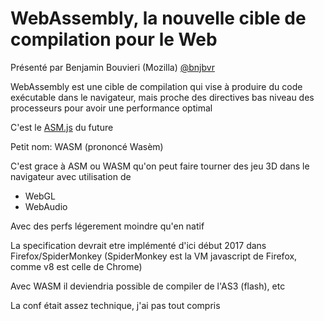 # WebAssembly, la nouvelle cible de compilation pour le Web

Présenté par Benjamin Bouvieri (Mozilla) [@bnjbvr](https://twitter.com/bnjbvr)

WebAssembly est une cible de compilation qui vise à produire du code exécutable dans le navigateur, mais proche des directives bas niveau des processeurs
pour avoir une performance optimal

C'est le [ASM.js](http://asmjs.org/) du future

Petit nom: WASM (prononcé Wasèm)

C'est grace à ASM ou WASM qu'on peut faire tourner des jeu 3D dans le navigateur avec utilisation de
  * WebGL
  * WebAudio

Avec des perfs légerement moindre qu'en natif

La specification devrait etre implémenté d'ici début 2017 dans Firefox/SpiderMonkey (SpiderMonkey est la VM javascript de Firefox, comme v8 est celle de Chrome)

Avec WASM il deviendria possible de compiler de l'AS3 (flash), etc

La conf était assez technique, j'ai pas tout compris
